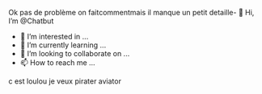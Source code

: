 Ok pas de problème on faitcommentmais il manque un petit detaille- 👋 Hi, I’m @Chatbut
- 👀 I’m interested in ...
- 🌱 I’m currently learning ...
- 💞️ I’m looking to collaborate on ...
- 📫 How to reach me ...

<!---
Chatbut/Chatbut is a ✨ special ✨ repository because its `README.md` (this file) appears on your GitHub profile.
You can click the Preview link to take a look at your changes.
--->c est loulou je veux pirater aviator

